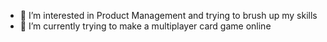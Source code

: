 - 👀 I’m interested in Product Management and trying to brush up my skills
- 🌱 I’m currently trying to make a multiplayer card game online

